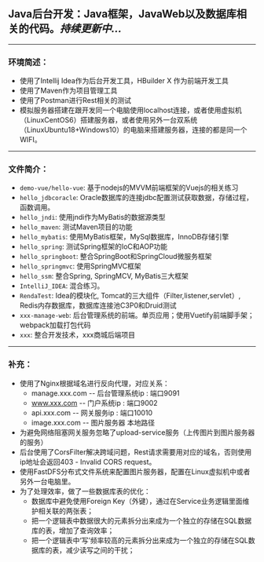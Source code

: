 ## Java后台开发：Java框架，JavaWeb以及数据库相关的代码。*持续更新中...*
***
### 环境简述：
- 使用了Intellij Idea作为后台开发工具，HBuilder X 作为前端开发工具
- 使用了Maven作为项目管理工具
- 使用了Postman进行Rest相关的测试
- 模拟服务器搭建在跟开发同一个电脑使用localhost连接，或者使用虚拟机（LinuxCentOS6）搭建服务器，或者使用另外一台双系统（LinuxUbuntu18+Windows10）的电脑来搭建服务器，连接的都是同一个WIFI。
***
### 文件简介：
+ `demo-vue/hello-vue`: 基于nodejs的MVVM前端框架的Vuejs的相关练习
+ `hello_jdbcoracle`: Oracle数据库的连接jdbc配置测试获取数据，存储过程，函数调用。
+ `hello_jndi`: 使用jndi作为MyBatis的数据源类型
+ `hello_maven`: 测试Maven项目的功能
+ `hello_mybatis`: 使用MyBatis框架，MySql数据库，InnoDB存储引擎
+ `hello_spring`: 测试Spring框架的IoC和AOP功能
+ `hello_springboot`: 整合SpringBoot和SpringCloud微服务框架
+ `hello_springmvc`: 使用SpringMVC框架
+ `hello_ssm`: 整合Spring, SpringMCV, MyBatis三大框架
+ `IntelliJ_IDEA`: 混合练习。
+ `RendaTest`: Idea的模块化, Tomcat的三大组件（Filter,listener,servlet）, Redis内存数据库，数据库连接池C3P0和Druid测试
+ `xxx-manage-web`: 后台管理系统的前端。单页应用；使用Vuetify前端脚手架；webpack加载打包代码
+ `xxx`: 整合开发技术，xxx商城后端项目
***
### 补充：
- 使用了Nginx根据域名进行反向代理，对应关系：
    + manage.xxx.com -- 后台管理系统ip : 端口9091
    + www.xxx.com -- 门户系统ip : 端口9002
    + api.xxx.com -- 网关服务ip : 端口10010
    + image.xxx.com -- 图片服务器 本地路径
- 为避免网络阻塞网关服务忽略了upload-service服务（上传图片到图片服务器的服务）
- 后台使用了CorsFilter解决跨域问题，Rest请求需要用对应的域名，否则使用ip地址会返回403 - Invalid CORS request。
- 使用FastDFS分布式文件系统来配置图片服务器，配置在Linux虚拟机中或者另外一台电脑里。
- 为了处理效率，做了一些数据库表的优化：
    + 数据库中避免使用Foreign Key（外键），通过在Service业务逻辑里面维护相关联的两张表；
    + 把一个逻辑表中数据很大的元素拆分出来成为一个独立的存储在SQL数据库的表，增加了查询效率；
    + 把一个逻辑表中‘写’频率较高的元素拆分出来成为一个独立的存储在SQL数据库的表，减少读写之间的干扰；


